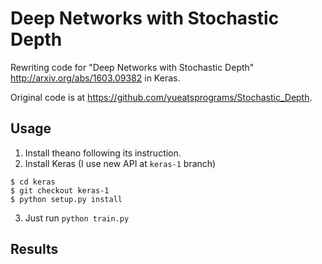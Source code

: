# Deep Networks with Stochastic Depth
Rewriting code for "Deep Networks with Stochastic Depth" http://arxiv.org/abs/1603.09382 in Keras.

Original code is at https://github.com/yueatsprograms/Stochastic_Depth.


## Usage

1. Install theano following its instruction.
2. Install Keras (I use new API at `keras-1` branch)

```
$ cd keras
$ git checkout keras-1
$ python setup.py install
```

3. Just run `python train.py`


## Results

